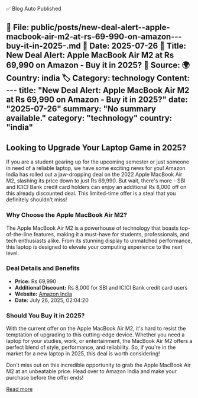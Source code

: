 ✅ Blog Auto Published

📂 File: public/posts/new-deal-alert--apple-macbook-air-m2-at-rs-69-990-on-amazon---buy-it-in-2025-.md
📅 Date: 2025-07-26
📌 Title: New Deal Alert: Apple MacBook Air M2 at Rs 69,990 on Amazon - Buy it in 2025?
🔗 Source: 
🌍 Country: india
🏷️ Category: technology
Content: ---
title: "New Deal Alert: Apple MacBook Air M2 at Rs 69,990 on Amazon - Buy it in 2025?"
date: "2025-07-26"
summary: "No summary available."
category: "technology"
country: "india"
---

## Looking to Upgrade Your Laptop Game in 2025?

If you are a student gearing up for the upcoming semester or just someone in need of a reliable laptop, we have some exciting news for you! Amazon India has rolled out a jaw-dropping deal on the 2022 Apple MacBook Air M2, slashing its price down to just Rs 69,990. But wait, there's more - SBI and ICICI Bank credit card holders can enjoy an additional Rs 8,000 off on this already discounted deal. This limited-time offer is a steal that you definitely shouldn't miss!

### Why Choose the Apple MacBook Air M2?

The Apple MacBook Air M2 is a powerhouse of technology that boasts top-of-the-line features, making it a must-have for students, professionals, and tech enthusiasts alike. From its stunning display to unmatched performance, this laptop is designed to elevate your computing experience to the next level.

### Deal Details and Benefits

- **Price:** Rs 69,990
- **Additional Discount:** Rs 8,000 for SBI and ICICI Bank credit card users
- **Website:** [Amazon India](https://telecomlive.com/web)
- **Date:** July 26, 2025, 02:04:20

### Should You Buy it in 2025?

With the current offer on the Apple MacBook Air M2, it's hard to resist the temptation of upgrading to this cutting-edge device. Whether you need a laptop for your studies, work, or entertainment, the MacBook Air M2 offers a perfect blend of style, performance, and reliability. So, if you're in the market for a new laptop in 2025, this deal is worth considering!

Don't miss out on this incredible opportunity to grab the Apple MacBook Air M2 at an unbeatable price. Head over to Amazon India and make your purchase before the offer ends!

[Read more](undefined)

